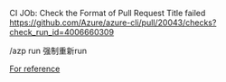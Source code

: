 CI JOb: Check the Format of Pull Request Title failed
https://github.com/Azure/azure-cli/pull/20043/checks?check_run_id=4006660309

/azp run 强制重新run

[For reference](https://eng.ms/docs/cloud-ai-platform/azure/azure-core-storage/azure-core-docs/development-cycle/test/code-coverage)
